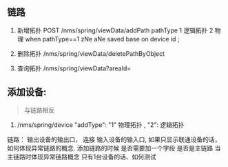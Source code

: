## 链路
1. 新增拓扑 
    POST /nms/spring/viewData/addPath
    pathType  1 逻辑拓扑  2 物理
    when pathType==1   zNe   aNe saved base on device id ;


2. 删除拓扑
    /nms/spring/viewData/deletePathByObject
3. 查询拓扑
    /nms/spring/viewData?areaId=


## 添加设备:  
>与链路相反
1. /nms/spring/device
   "addType":   "1" 物理拓扑 , "2": 逻辑拓扑





链路：
  输出设备的输出口， 连接 输入设备的输入口, 
  如果只显示联通设备的话，如何体现异常链路的概念.
  添加链路的时候 是否需要加一个字段 是否是主链路
  当主链路时体现异常链路概念
  只有1台设备的话、如何测试